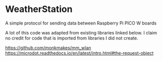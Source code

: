 # WeatherStation
A simple protocol for sending data between Raspberry Pi PICO W boards

        
A lot of this code was adapted from existing libraries linked below. I claim no credit for code that is imported from libraries I did not create.
      
https://github.com/monkmakes/mm_wlan         
https://microdot.readthedocs.io/en/latest/intro.html#the-request-object
